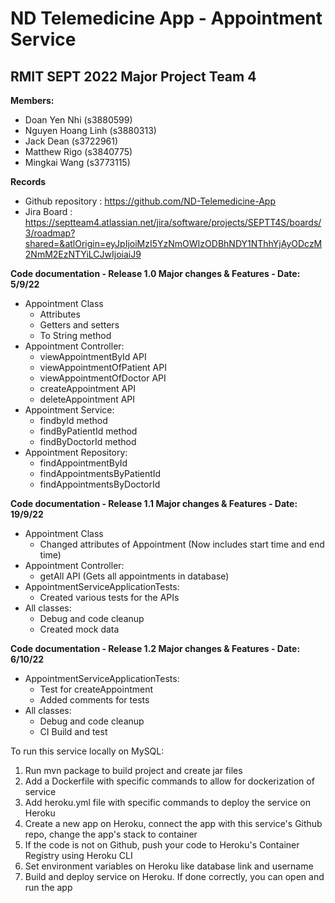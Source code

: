 <h1>ND Telemedicine App - Appointment Service</h1>
<h2>RMIT SEPT 2022 Major Project Team 4</h2>

**Members:**
- Doan Yen Nhi (s3880599)
- Nguyen Hoang Linh (s3880313)
- Jack Dean (s3722961)
- Matthew Rigo (s3840775)
- Mingkai Wang (s3773115)

**Records**
- Github repository : https://github.com/ND-Telemedicine-App
- Jira Board : https://septteam4.atlassian.net/jira/software/projects/SEPTT4S/boards/3/roadmap?shared=&atlOrigin=eyJpIjoiMzI5YzNmOWIzODBhNDY1NThhYjAyODczM2NmM2EzNTYiLCJwIjoiaiJ9

**Code documentation - Release 1.0 Major changes & Features - Date: 5/9/22**
- Appointment Class
  + Attributes
  + Getters and setters
  + To String method
- Appointment Controller:
  + viewAppointmentById API
  + viewAppointmentOfPatient API
  + viewAppointmentOfDoctor API
  + createAppointment API
  + deleteAppointment API
- Appointment Service:
  + findbyId method
  + findByPatientId method
  + findByDoctorId method
- Appointment Repository:
  + findAppointmentById
  + findAppointmentsByPatientId
  + findAppointmentsByDoctorId

**Code documentation - Release 1.1 Major changes & Features - Date: 19/9/22**
- Appointment Class
  + Changed attributes of Appointment (Now includes start time and end time)
- Appointment Controller:
  + getAll API (Gets all appointments in database)
- AppointmentServiceApplicationTests:
  + Created various tests for the APIs
- All classes:
  + Debug and code cleanup
  + Created mock data

**Code documentation - Release 1.2 Major changes & Features - Date: 6/10/22**
- AppointmentServiceApplicationTests:
  + Test for createAppointment
  + Added comments for tests
- All classes:
  + Debug and code cleanup
  + CI Build and test

To run this service locally on MySQL:

1. Run mvn package to build project and create jar files
2. Add a Dockerfile with specific commands to allow for dockerization of service
3. Add heroku.yml file with specific commands to deploy the service on Heroku
4. Create a new app on Heroku, connect the app with this service's Github repo, change the app's stack to container
5. If the code is not on Github, push your code to Heroku's Container Registry using Heroku CLI
6. Set environment variables on Heroku like database link and username
7. Build and deploy service on Heroku. If done correctly, you can open and run the app
